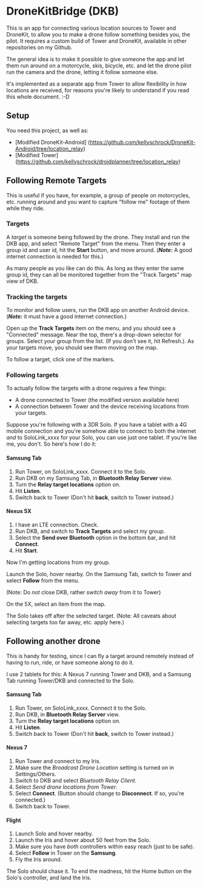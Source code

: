 # DroneKitBridge (DKB)

This is an app for connecting various location sources to Tower and DroneKit, to allow you to make a drone follow 
something besides you, the pilot. It requires a custom build of Tower and DroneKit, available in other repositories
on my Github.

The general idea is to make it possible to give someone the app and let them run around on a motorcycle, skis, bicycle,
etc. and let the drone pilot run the camera and the drone, letting it follow someone else. 

It's implemented as a separate app from Tower to allow flexibility in how locations are received, for reasons you're likely
to understand if you read this whole document. :-D

## Setup

You need this project, as well as:

+ [Modified DroneKit-Android] (https://github.com/kellyschrock/DroneKit-Android/tree/location_relay)
+ [Modified Tower] (https://github.com/kellyschrock/droidplanner/tree/location_relay)


## Following Remote Targets

This is useful if you have, for example, a group of people on motorcycles, etc. running around and you want to capture "follow me"
footage of them while they ride.

### Targets
A *target* is someone being followed by the drone. They install and run the DKB app, and select "Remote Target" from the menu.
Then they enter a group id and user id, hit the **Start** button, and move around. (***Note:*** A good internet connection is needed for this.)

As many people as you like can do this. As long as they enter the same group id, they can all be monitored together from the "Track Targets"
map view of DKB.

### Tracking the targets

To monitor and follow users, run the DKB app on another Android device. (***Note:*** it must have a good internet connection.)

Open up the **Track Targets** item on the menu, and you should see a "Connected" message. Near the top, there's a drop-down selector
for groups. Select your group from the list. (If you don't see it, hit Refresh.). As your targets move, you should see them moving
on the map.

To follow a target, click one of the markers.

### Following targets

To actually follow the targets with a drone requires a few things:

* A drone connected to Tower (the modified version available here)
* A connection between Tower and the device receiving locations from your targets.

Suppose you're following with a 3DR Solo. If you have a tablet with a 4G mobile connection and you're somehow able to connect to
both the internet *and* to SoloLink_xxxx for your Solo, you can use just one tablet. If you're like me, you don't. So here's how I do it:

#### Samsung Tab
1. Run Tower, on SoloLink_xxxx. Connect it to the Solo.
2. Run DKB on my Samsung Tab, in **Bluetooth Relay Server** view.
3. Turn the **Relay target locations** option on.
4. Hit **Listen**.
5. Switch back to Tower (Don't hit **back**, switch to Tower instead.)

#### Nexus 5X
1. I have an LTE connection. Check.
2. Run DKB, and switch to **Track Targets** and select my group.
3. Select the **Send over Bluetooth** option in the bottom bar, and hit **Connect**.
4. Hit **Start**.

Now I'm getting locations from my group.

Launch the Solo, hover nearby. On the Samsung Tab, switch to Tower and select **Follow** from the menu.

(Note: Do *not* close DKB, rather *switch away* from it to Tower)

On the 5X, select an item from the map.

The Solo takes off after the selected target. (Note: All caveats about selecting targets too far away, etc. apply here.)

## Following another drone

This is handy for testing, since I can fly a target around remotely instead of having to run, ride, or have someone along to do it.

I use 2 tablets for this: A Nexus 7 running Tower and DKB, and a Samsung Tab running Tower/DKB and connected to the Solo.

#### Samsung Tab
1. Run Tower, on SoloLink_xxxx. Connect it to the Solo.
2. Run DKB, in **Bluetooth Relay Server** view.
3. Turn the **Relay target locations** option on.
4. Hit **Listen**.
5. Switch back to Tower (Don't hit **back**, switch to Tower instead.)

#### Nexus 7
1. Run Tower and connect to my Iris.
2. Make sure the *Broadcast Drone Location* setting is turned on in Settings/Others.
3. Switch to DKB and select *Bluetooth Relay Client*.
4. Select *Send drone locations from Tower*.
5. Select **Connect**. (Button should change to **Disconnect**. If so, you're connected.)
6. Switch back to Tower.

#### Flight
1. Launch Solo and hover nearby.
2. Launch the Iris and hover about 50 feet from the Solo.
3. Make sure you have *both* controllers within easy reach (just to be safe).
4. Select **Follow** in Tower on the **Samsung**.
5. Fly the Iris around.

The Solo should chase it. To end the madness, hit the Home button on the Solo's controller, and land the Iris.

